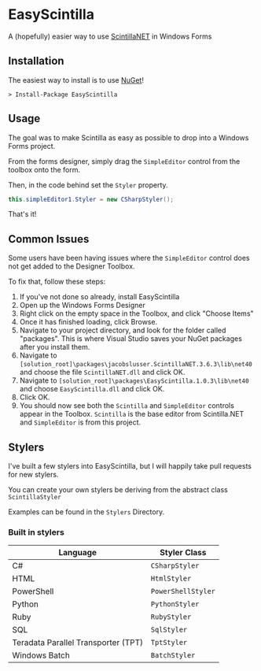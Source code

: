 # EasyScintilla
A (hopefully) easier way to use [ScintillaNET](https://github.com/jacobslusser/ScintillaNET) in Windows Forms


## Installation

The easiest way to install is to use [NuGet](https://www.nuget.org/packages/EasyScintilla/)!

```
> Install-Package EasyScintilla
```

## Usage

The goal was to make Scintilla as easy as possible to drop into a Windows Forms project.

From the forms designer, simply drag the `SimpleEditor` control from the toolbox onto the form.

Then, in the code behind set the `Styler` property.

```C#
this.simpleEditor1.Styler = new CSharpStyler();
```

That's it!

## Common Issues

Some users have been having issues where the `SimpleEditor` control does not get added to the Designer Toolbox.

To fix that, follow these steps:

1. If you've not done so already, install EasyScintilla
2. Open up the Windows Forms Designer
3. Right click on the empty space in the Toolbox, and click "Choose Items"
4. Once it has finished loading, click Browse.
5. Navigate to your project directory, and look for the folder called "packages". This is where Visual Studio saves your NuGet packages after you install them.
6. Navigate to `[solution_root]\packages\jacobslusser.ScintillaNET.3.6.3\lib\net40` and choose the file `ScintillaNET.dll` and click OK.
7. Navigate to `[solution_root]\packages\EasyScintilla.1.0.3\lib\net40` and choose `EasyScintilla.dll` and click OK.
8. Click OK.
9. You should now see both the `Scintilla` and `SimpleEditor` controls appear in the Toolbox. `Scintilla` is the base editor from Scintilla.NET and `SimpleEditor` is from this project.


## Stylers

I've built a few stylers into EasyScintilla, but I will happily take pull requests for new stylers.

You can create your own stylers be deriving from the abstract class `ScintillaStyler`

Examples can be found in the `Stylers` Directory.

### Built in stylers

| Language                            | Styler Class       |
|-------------------------------------|--------------------|
| C#                                  | `CSharpStyler`     |
| HTML                                | `HtmlStyler`       |
| PowerShell                          | `PowerShellStyler` |
| Python                              | `PythonStyler`     |
| Ruby                                | `RubyStyler`       |
| SQL                                 | `SqlStyler`        |
| Teradata Parallel Transporter (TPT) | `TptStyler`        |
| Windows Batch                       | `BatchStyler`      |
